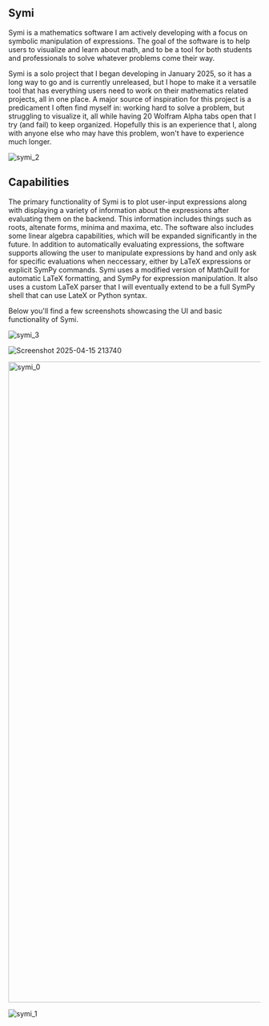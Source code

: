 ## Symi
Symi is a mathematics software I am actively developing with a focus on symbolic manipulation of expressions. The goal of the software is to help users to visualize and learn about math, and to be a tool for both students and professionals to solve whatever problems come their way.

Symi is a solo project that I began developing in January 2025, so it has a long way to go and is currently unreleased, but I hope to make it a versatile tool that has everything users need to work on their mathematics related projects, all in one place. A major source of inspiration for this project is a predicament I often find myself in: working hard to solve a problem, but struggling to visualize it, all while having 20 Wolfram Alpha tabs open that I try (and fail) to keep organized. Hopefully this is an experience that I, along with anyone else who may have this problem, won't have to experience much longer.

![symi_2](https://github.com/user-attachments/assets/9f97261e-8807-4b4a-abbd-78732f3228b6)

## Capabilities
The primary functionality of Symi is to plot user-input expressions along with displaying a variety of information about the expressions after evaluating them on the backend. This information includes things such as roots, altenate forms, minima and maxima, etc. The software also includes some linear algebra capabilities, which will be expanded significantly in the future. In addition to automatically evaluating expressions, the software supports allowing the user to manipulate expressions by hand and only ask for specific evaluations when neccessary, either by LaTeX expressions or explicit SymPy commands. Symi uses a modified version of MathQuill for automatic LaTeX formatting, and SymPy for expression manipulation. It also uses a custom LaTeX parser that I will eventually extend to be a full SymPy shell that can use LateX or Python syntax.

Below you'll find a few screenshots showcasing the UI and basic functionality of Symi.

![symi_3](https://github.com/user-attachments/assets/1372137e-241b-4f68-b1f4-c246c98ed5f4)

![Screenshot 2025-04-15 213740](https://github.com/user-attachments/assets/dcac1594-4fbf-474e-ae95-2dc090ea96c1)

<img width="1280" alt="symi_0" src="https://github.com/user-attachments/assets/fe13357b-3de8-481f-9c53-e59ef90798f7" />

![symi_1](https://github.com/user-attachments/assets/9b2bbd3c-f13d-43ff-a0e5-25f4a68e2a7a)


